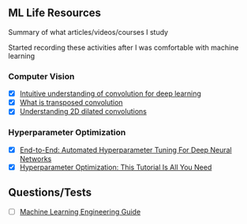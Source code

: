 ## ML Life Resources
Summary of what articles/videos/courses I study

Started recording these activities after I was comfortable with machine learning

### Computer Vision

- [x] [Intuitive understanding of convolution for deep learning](https://towardsdatascience.com/intuitively-understanding-convolutions-for-deep-learning-1f6f42faee1)
- [x] [What is transposed convolution](https://towardsdatascience.com/what-is-transposed-convolutional-layer-40e5e6e31c11)
- [x] [Understanding 2D dilated convolutions](https://towardsdatascience.com/understanding-2d-dilated-convolution-operation-with-examples-in-numpy-and-tensorflow-with-d376b3972b25)

### Hyperparameter Optimization

- [x] [End-to-End: Automated Hyperparameter Tuning For Deep Neural Networks](https://www.youtube.com/watch?v=4MK_OJJ82YI)
- [x] [Hyperparameter Optimization: This Tutorial Is All You Need](https://www.youtube.com/watch?v=5nYqK-HaoKY)

## Questions/Tests

- [ ] [Machine Learning Engineering Guide](https://www.confetti.ai/curriculum)
